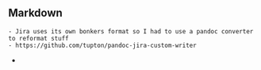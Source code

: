 ## Markdown
	- Jira uses its own bonkers format so I had to use a pandoc converter to reformat stuff
	- https://github.com/tupton/pandoc-jira-custom-writer
-